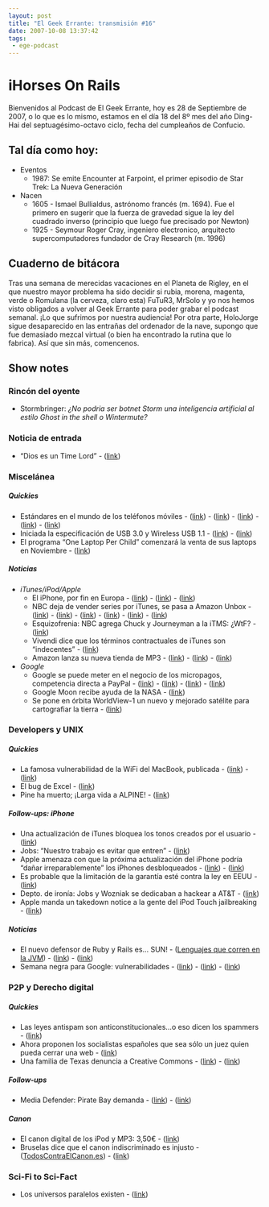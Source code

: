 ```yaml
---
layout: post
title: "El Geek Errante: transmisión #16"
date: 2007-10-08 13:37:42
tags:
 - ege-podcast
---
```


# iHorses On Rails
Bienvenidos al Podcast de El Geek Errante, hoy es 28 de Septiembre de 2007, o lo que es lo mismo, estamos en el día 18 del 8º mes del año Ding-Hai del septuagésimo-octavo ciclo, fecha del cumpleaños de Confucio.

## Tal día como hoy:
- Eventos
    - 1987: Se emite Encounter at Farpoint, el primer episodio de Star Trek: La Nueva Generación
- Nacen
    - 1605 - Ismael Bullialdus, astrónomo francés (m. 1694). Fue el primero en sugerir que la fuerza de gravedad sigue la ley del cuadrado inverso (principio que luego fue precisado por Newton)
    - 1925 - Seymour Roger Cray, ingeniero electronico, arquitecto supercomputadores fundador de Cray Research (m. 1996)

## Cuaderno de bitácora
Tras una semana de merecidas vacaciones en el Planeta de Rigley, en el que nuestro mayor problema ha sido decidir si rubia, morena, magenta, verde o Romulana (la cerveza, claro esta) FuTuR3, MrSolo y yo nos hemos visto obligados a volver al Geek Errante para poder grabar el podcast semanal. ¡Lo que sufrimos por nuestra audiencia! Por otra parte, HoloJorge sigue desaparecido en las entrañas del ordenador de la nave, supongo que fue demasiado mezcal virtual (o bien ha encontrado la rutina que lo fabrica). Así que sin más, comencenos.

## Show notes

### Rincón del oyente
- Stormbringer: *¿No podria ser botnet Storm una inteligencia artificial al estilo Ghost in the shell o Wintermute?*

### Noticia de entrada
 - “Dios es un Time Lord” - ([link](http://news.bbc.co.uk/2/hi/uk_news/wales/6991351.stm))

### Miscelánea

##### Quickies
- Estándares en el mundo de los teléfonos móviles - ([link](https://www.engadget.com/2007/09/14/nokia-samsung-and-sony-ericsson-team-up-on-memory-card-standar/)) - ([link](http://www.microsiervos.com/archivo/tecnologia/cargador-movil-universal.html)) - ([link](http://web.archive.org/web/20071013181746/http://pryl.feber.se/feber/art/29528/mobiltelefon_branschen_bestmme/)) - ([link](https://www.cnet.com/news/pros-seem-to-outdo-cons-in-new-phone-charger-standard/)) - ([link](http://www.omtp.org/index.html))
- Iniciada la especificación de USB 3.0 y Wireless USB 1.1 - ([link](http://web.archive.org/web/20071013172511/http://hardmac.com/news/2007-09-19/#7212)) - ([link](https://www.engadget.com/2007/09/19/intels-usb-3-0-and-wireless-usb-1-1-target-speeds-announced-so/))
- El programa “One Laptop Per Child” comenzará la venta de sus laptops en Noviembre - ([link](http://web.archive.org/web/20071004115310/http://news.yahoo.com/s/ap/20070924/ap_on_hi_te/hundred_dollar_laptop))

##### Noticias
- *iTunes/iPod/Apple*
    - El iPhone, por fin en Europa - ([link](http://www.cultofmac.com/1240/pros-and-cons-of-using-an-unlocked-iphone-in-europe/)) - ([link](https://www.engadget.com/2007/09/18/live-from-apples-mum-is-no-longer-the-word-event-in-london/)) - ([link](http://web.archive.org/web/20071026053815/http://www.hardmac.com/news/2007-09-18/#7207))
    - NBC deja de vender series por iTunes, se pasa a Amazon Unbox - ([link](http://www.apple.com/pr/library/2007/08/31iTunes-Store-To-Stop-Selling-NBC-Television-Shows.html)) - ([link](http://web.archive.org/web/20071012221942/http://www.ipodobserver.com/story/32858)) - ([link](http://web.archive.org/web/20071117023143/http://www.macnn.com/articles/07/09/01/nbc.itunes.pricing.fixed/)) - ([link](http://web.archive.org/web/20071017091838/http://www.appleinsider.com/articles/07/09/01/nbc_refutes_apples_price_claims_pledges_itunes_shows.html)) - ([link](http://web.archive.org/web/20070907232416/http://news.yahoo.com/s/ap/20070905/ap_on_hi_te/amazon_nbc)) - ([link](http://web.archive.org/web/20071030075100/http://www.macnn.com/articles/07/09/04/nbc.goes.to.amazon.unbox/))
    - Esquizofrenia: NBC agrega Chuck y Journeyman a la iTMS: ¿WtF? - ([link](http://gizmodo.com/303729/nbc-adds-two-new-series-to-itunes-makes-us-go-wtf))
    - Vivendi dice que los términos contractuales de iTunes son “indecentes” - ([link](http://www.reuters.com/article/us-vivendi-outlook-idUSL2488079220070924))
    - Amazon lanza su nueva tienda de MP3 - ([link](http://web.archive.org/web/20080205110545/http://blogs.zdnet.com/Burnette/?p=389)) - ([link](http://web.archive.org/web/20080803184123/http://www.wired.com/entertainment/music/news/2007/09/drm_part_one?currentPage=all)) - ([link](http://www.dvorak.org/blog/2007/09/26/hands-on-review-amazons-drm-free-mp3-store/))
- *Google*
    - Google se puede meter en el negocio de los micropagos, competencia directa a PayPal - ([link](http://arstechnica.com/gadgets/2007/09/google-gpay-patent-reveals-plans-for-mobile-payments/)) - ([link](http://appft1.uspto.gov/netacgi/nph-Parser?Sect1=PTO2&Sect2=HITOFF&u=%2Fnetahtml%2FPTO%2Fsearch-adv.html&r=1&p=1&f=G&l=50&d=PG01&S1=20070203836.PGNR.&OS=dn/20070203836&RS=DN/20070203836)) - ([link](https://techcrunch.com/2007/09/02/could-gpay-be-googles-killer-phone-app/)) - ([link](http://web.archive.org/web/20071102055946/http://www.mobipay.es/))
    - Google Moon recibe ayuda de la NASA - ([link](http://www.universetoday.com/11796/google-moon-gets-a-big-update/))
    - Se pone en órbita WorldView-1 un nuevo y mejorado satélite para cartografiar la tierra - ([link](http://web.archive.org/web/20071109082118/http://www.technewsworld.com/rsstory/59416.html))

### Developers y UNIX

##### Quickies
- La famosa vulnerabilidad de la WiFi del MacBook, publicada - ([link](https://hardware.slashdot.org/story/07/09/19/0542242/hacker-publishes-notorious-apple-wi-fi-attack)) - ([link](https://www.engadget.com/2007/09/19/macbook-wifi-hack-to-be-published-sound-of-snoring-overpowers-a/))
- El bug de Excel - ([link](https://it.slashdot.org/story/07/09/24/2339203/excel-2007-multiplication-bug))
- Pine ha muerto; ¡Larga vida a ALPINE! - ([link](http://web.archive.org/web/20071012184208/http://blogs.sun.com/paulj/entry/pine_is_dead_long_live))

##### Follow-ups: iPhone
- Una actualización de iTunes bloquea los tonos creados por el usuario - ([link](http://web.archive.org/web/20070912095546/http://news.yahoo.com/s/macworld/20070908/tc_macworld/itunesupdate20070908))
- Jobs: “Nuestro trabajo es evitar que entren” - ([link](https://www.engadget.com/2007/09/19/jobs-its-our-job-to-stop-them-breaking-in/))
- Apple amenaza con que la próxima actualización del iPhone podría “dañar irreparablemente” los iPhones desbloqueados - ([link](http://web.archive.org/web/20071012121219/http://macosken.com/smf/index.php?topic=1779.0)) - ([link](http://www.macrumors.com/2007/09/24/apple-issues-warning-on-iphone-unlocking/))
- Es probable que la limitación de la garantía esté contra la ley en EEUU - ([link](http://web.archive.org/web/20071013222921/http://www.phonenews.com/content/view/2386/1/))
- Depto. de ironía: Jobs y Wozniak se dedicaban a hackear a AT&T - ([link](http://www.realgeek.com/apple-not-against-iphone-hackers/))
- Apple manda un takedown notice a la gente del iPod Touch jailbreaking - ([link](https://www.engadget.com/2007/09/25/apple-sends-takedown-notice-to-ipod-hackers-isp/))

##### Noticias
- El nuevo defensor de Ruby y Rails es… SUN! - ([Lenguajes que corren en la JVM](http://vmlanguages.is-research.de/)) - ([link](http://web.archive.org/web/20071115001418/http://jruby.codehaus.org/)) - ([link](http://www.tbray.org/ongoing/When/200x/2005/03/15/Coyote))
- Semana negra para Google: vulnerabilidades - ([link](http://www.tbray.org/ongoing/When/200x/2005/03/15/Coyote)) - ([link](http://www.gnucitizen.org/blog/google-urchin-password-theft-madness)) - ([link](http://web.archive.org/web/20071028003743/http://xs-sniper.com/blog/Picasa-URI/))

### P2P y Derecho digital

##### Quickies
- Las leyes antispam son anticonstitucionales…o eso dicen los spammers - ([link](http://web.archive.org/web/20071014000832/http://www.australianit.news.com.au/story/0,24897,22410592-15319,00.html))
- Ahora proponen los socialistas españoles que sea sólo un juez quien pueda cerrar una web - ([link](http://espana.barrapunto.com/article.pl?sid=07/09/27/0942252))
- Una familia de Texas denuncia a Creative Commons - ([link](https://tech.slashdot.org/story/07/09/22/0319252/texas-family-sues-creative-commons)) - ([link](https://www.flickr.com/photos/sesh00/515961023/))

##### Follow-ups
- Media Defender: Pirate Bay demanda - ([link](http://boingboing.net/2007/09/22/pirate-bay-suing-maj.html)) - ([link](https://torrentfreak.com/the-piratebay-details-charges-070926/))

##### Canon
- El canon digital de los iPod y MP3: 3,50€ - ([link](http://web.archive.org/web/20071013151249/http://publico.es/dinero/002263/canon/digital/gravara/3/5/euros/ipod/mp3))
- Bruselas dice que el canon indiscriminado es injusto - ([TodosContraElCanon.es](http://web.archive.org/web/20071110045819/http://www.todoscontraelcanon.es/index2.php?body=ppal)) - ([link](https://bandaancha.eu/articulos/bruselas-dice-canon-indiscriminado-4997))

### Sci-Fi to Sci-Fact
- Los universos paralelos existen - ([link](http://www.microsiervos.com/archivo/ciencia/matematicas-sugieren-universos-paralelos-existen.html))

